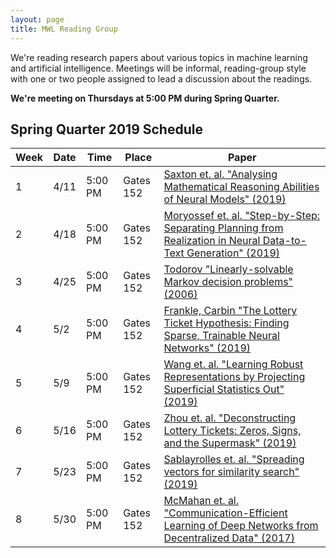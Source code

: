 ```yaml
---
layout: page
title: MWL Reading Group
---
```


We're reading research papers about various topics in machine learning and
artificial intelligence. Meetings will be informal, reading-group style with one
or two people assigned to lead a discussion about the readings.

**We're meeting on Thursdays at 5:00 PM during Spring Quarter.**

## Spring Quarter 2019 Schedule

| Week | Date | Time | Place | Paper |
|------|------|---------|---------|----------------------------------------------------------------------------------------------------------------------------------------------------------------------------------------------------------------------------------------------------------------|
| 1 | 4/11 | 5:00 PM | Gates 152 | [Saxton et. al. "Analysing Mathematical Reasoning Abilities of Neural Models" (2019)](https://arxiv.org/pdf/1904.01557v1.pdf) |
| 2 | 4/18 | 5:00 PM | Gates 152 | [Moryossef et. al. "Step-by-Step: Separating Planning from Realization in Neural Data-to-Text Generation" (2019)](https://arxiv.org/pdf/1904.03396.pdf) |
| 3 | 4/25 | 5:00 PM | Gates 152 | [Todorov "Linearly-solvable Markov decision problems" (2006)](https://homes.cs.washington.edu/~todorov/papers/TodorovNIPS06.pdf) |
| 4 | 5/2 | 5:00 PM | Gates 152 | [Frankle, Carbin "The Lottery Ticket Hypothesis: Finding Sparse, Trainable Neural Networks" (2019)](https://arxiv.org/abs/1803.03635) |
| 5 | 5/9 | 5:00 PM | Gates 152 | [Wang et. al. "Learning Robust Representations by Projecting Superficial Statistics Out" (2019)](https://openreview.net/forum?id=rJEjjoR9K7) |
| 6 | 5/16 | 5:00 PM | Gates 152 | [Zhou et. al. "Deconstructing Lottery Tickets: Zeros, Signs, and the Supermask" (2019)](https://arxiv.org/abs/1905.01067) |
| 7 | 5/23 | 5:00 PM | Gates 152 | [Sablayrolles et. al. "Spreading vectors for similarity search" (2019)](https://openreview.net/forum?id=SkGuG2R5tm) |
| 8 | 5/30 | 5:00 PM | Gates 152 | [McMahan et. al. "Communication-Efficient Learning of Deep Networks from Decentralized Data" (2017)](https://arxiv.org/abs/1602.05629) |

